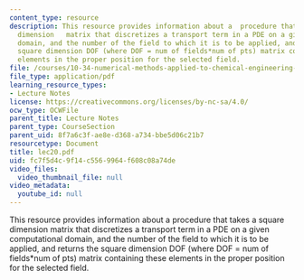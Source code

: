 ```yaml
---
content_type: resource
description: This resource provides information about a  procedure that takes a square
  dimension   matrix that discretizes a transport term in a PDE on a given computational
  domain, and the number of the field to which it is to be applied, and returns the
  square dimension DOF (where DOF = num of fields*num of pts) matrix containing these
  elements in the proper position for the selected field.
file: /courses/10-34-numerical-methods-applied-to-chemical-engineering-fall-2005/fc7f5d4c9f14c5569964f608c08a74de_lec20.pdf
file_type: application/pdf
learning_resource_types:
- Lecture Notes
license: https://creativecommons.org/licenses/by-nc-sa/4.0/
ocw_type: OCWFile
parent_title: Lecture Notes
parent_type: CourseSection
parent_uid: 8f7a6c3f-ae8e-d368-a734-bbe5d06c21b7
resourcetype: Document
title: lec20.pdf
uid: fc7f5d4c-9f14-c556-9964-f608c08a74de
video_files:
  video_thumbnail_file: null
video_metadata:
  youtube_id: null
---
```

This resource provides information about a  procedure that takes a square dimension   matrix that discretizes a transport term in a PDE on a given computational domain, and the number of the field to which it is to be applied, and returns the square dimension DOF (where DOF = num of fields*num of pts) matrix containing these elements in the proper position for the selected field.